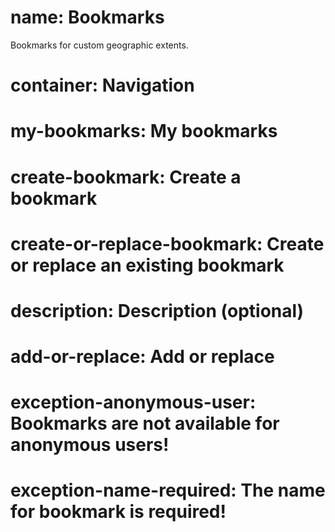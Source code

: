 ﻿# name: Bookmarks

Bookmarks for custom geographic extents.

# container: Navigation

# my-bookmarks: My bookmarks

# create-bookmark: Create a bookmark

# create-or-replace-bookmark: Create or replace an existing bookmark

# description: Description (optional)

# add-or-replace: Add or replace



# exception-anonymous-user: Bookmarks are not available for anonymous users!

# exception-name-required: The name for bookmark is required!